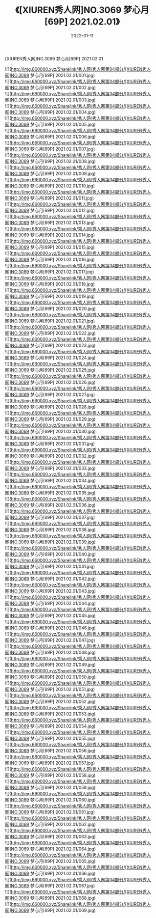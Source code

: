 ﻿---
layout: post
title:  《[XIUREN秀人网]NO.3069 梦心月[69P] 2021.02.01》
date:   2022-01-11
img: http://img.660000.xyz/Sharelink/秀人网/秀人网第04部分/[XIUREN秀人网]NO.3069 梦心月[69P] 2021.02.01/000.jpg
categories: [美女, 清纯, 唯美]
---

[XIUREN秀人网]NO.3069 梦心月[69P] 2021.02.01

 ![](http://img.660000.xyz/Sharelink/秀人网/秀人网第04部分/[XIUREN秀人网]NO.3069 梦心月[69P] 2021.02.01/001.jpg) <br>![](http://img.660000.xyz/Sharelink/秀人网/秀人网第04部分/[XIUREN秀人网]NO.3069 梦心月[69P] 2021.02.01/002.jpg) <br>![](http://img.660000.xyz/Sharelink/秀人网/秀人网第04部分/[XIUREN秀人网]NO.3069 梦心月[69P] 2021.02.01/003.jpg) <br>![](http://img.660000.xyz/Sharelink/秀人网/秀人网第04部分/[XIUREN秀人网]NO.3069 梦心月[69P] 2021.02.01/004.jpg) <br>![](http://img.660000.xyz/Sharelink/秀人网/秀人网第04部分/[XIUREN秀人网]NO.3069 梦心月[69P] 2021.02.01/005.jpg) <br>![](http://img.660000.xyz/Sharelink/秀人网/秀人网第04部分/[XIUREN秀人网]NO.3069 梦心月[69P] 2021.02.01/006.jpg) <br>![](http://img.660000.xyz/Sharelink/秀人网/秀人网第04部分/[XIUREN秀人网]NO.3069 梦心月[69P] 2021.02.01/007.jpg) <br>![](http://img.660000.xyz/Sharelink/秀人网/秀人网第04部分/[XIUREN秀人网]NO.3069 梦心月[69P] 2021.02.01/008.jpg) <br>![](http://img.660000.xyz/Sharelink/秀人网/秀人网第04部分/[XIUREN秀人网]NO.3069 梦心月[69P] 2021.02.01/009.jpg) <br>![](http://img.660000.xyz/Sharelink/秀人网/秀人网第04部分/[XIUREN秀人网]NO.3069 梦心月[69P] 2021.02.01/010.jpg) <br>![](http://img.660000.xyz/Sharelink/秀人网/秀人网第04部分/[XIUREN秀人网]NO.3069 梦心月[69P] 2021.02.01/011.jpg) <br>![](http://img.660000.xyz/Sharelink/秀人网/秀人网第04部分/[XIUREN秀人网]NO.3069 梦心月[69P] 2021.02.01/012.jpg) <br>![](http://img.660000.xyz/Sharelink/秀人网/秀人网第04部分/[XIUREN秀人网]NO.3069 梦心月[69P] 2021.02.01/013.jpg) <br>![](http://img.660000.xyz/Sharelink/秀人网/秀人网第04部分/[XIUREN秀人网]NO.3069 梦心月[69P] 2021.02.01/014.jpg) <br>![](http://img.660000.xyz/Sharelink/秀人网/秀人网第04部分/[XIUREN秀人网]NO.3069 梦心月[69P] 2021.02.01/015.jpg) <br>![](http://img.660000.xyz/Sharelink/秀人网/秀人网第04部分/[XIUREN秀人网]NO.3069 梦心月[69P] 2021.02.01/016.jpg) <br>![](http://img.660000.xyz/Sharelink/秀人网/秀人网第04部分/[XIUREN秀人网]NO.3069 梦心月[69P] 2021.02.01/017.jpg) <br>![](http://img.660000.xyz/Sharelink/秀人网/秀人网第04部分/[XIUREN秀人网]NO.3069 梦心月[69P] 2021.02.01/018.jpg) <br>![](http://img.660000.xyz/Sharelink/秀人网/秀人网第04部分/[XIUREN秀人网]NO.3069 梦心月[69P] 2021.02.01/019.jpg) <br>![](http://img.660000.xyz/Sharelink/秀人网/秀人网第04部分/[XIUREN秀人网]NO.3069 梦心月[69P] 2021.02.01/020.jpg) <br>![](http://img.660000.xyz/Sharelink/秀人网/秀人网第04部分/[XIUREN秀人网]NO.3069 梦心月[69P] 2021.02.01/021.jpg) <br>![](http://img.660000.xyz/Sharelink/秀人网/秀人网第04部分/[XIUREN秀人网]NO.3069 梦心月[69P] 2021.02.01/022.jpg) <br>![](http://img.660000.xyz/Sharelink/秀人网/秀人网第04部分/[XIUREN秀人网]NO.3069 梦心月[69P] 2021.02.01/023.jpg) <br>![](http://img.660000.xyz/Sharelink/秀人网/秀人网第04部分/[XIUREN秀人网]NO.3069 梦心月[69P] 2021.02.01/024.jpg) <br>![](http://img.660000.xyz/Sharelink/秀人网/秀人网第04部分/[XIUREN秀人网]NO.3069 梦心月[69P] 2021.02.01/025.jpg) <br>![](http://img.660000.xyz/Sharelink/秀人网/秀人网第04部分/[XIUREN秀人网]NO.3069 梦心月[69P] 2021.02.01/026.jpg) <br>![](http://img.660000.xyz/Sharelink/秀人网/秀人网第04部分/[XIUREN秀人网]NO.3069 梦心月[69P] 2021.02.01/027.jpg) <br>![](http://img.660000.xyz/Sharelink/秀人网/秀人网第04部分/[XIUREN秀人网]NO.3069 梦心月[69P] 2021.02.01/028.jpg) <br>![](http://img.660000.xyz/Sharelink/秀人网/秀人网第04部分/[XIUREN秀人网]NO.3069 梦心月[69P] 2021.02.01/029.jpg) <br>![](http://img.660000.xyz/Sharelink/秀人网/秀人网第04部分/[XIUREN秀人网]NO.3069 梦心月[69P] 2021.02.01/030.jpg) <br>![](http://img.660000.xyz/Sharelink/秀人网/秀人网第04部分/[XIUREN秀人网]NO.3069 梦心月[69P] 2021.02.01/031.jpg) <br>![](http://img.660000.xyz/Sharelink/秀人网/秀人网第04部分/[XIUREN秀人网]NO.3069 梦心月[69P] 2021.02.01/032.jpg) <br>![](http://img.660000.xyz/Sharelink/秀人网/秀人网第04部分/[XIUREN秀人网]NO.3069 梦心月[69P] 2021.02.01/033.jpg) <br>![](http://img.660000.xyz/Sharelink/秀人网/秀人网第04部分/[XIUREN秀人网]NO.3069 梦心月[69P] 2021.02.01/034.jpg) <br>![](http://img.660000.xyz/Sharelink/秀人网/秀人网第04部分/[XIUREN秀人网]NO.3069 梦心月[69P] 2021.02.01/035.jpg) <br>![](http://img.660000.xyz/Sharelink/秀人网/秀人网第04部分/[XIUREN秀人网]NO.3069 梦心月[69P] 2021.02.01/036.jpg) <br>![](http://img.660000.xyz/Sharelink/秀人网/秀人网第04部分/[XIUREN秀人网]NO.3069 梦心月[69P] 2021.02.01/037.jpg) <br>![](http://img.660000.xyz/Sharelink/秀人网/秀人网第04部分/[XIUREN秀人网]NO.3069 梦心月[69P] 2021.02.01/038.jpg) <br>![](http://img.660000.xyz/Sharelink/秀人网/秀人网第04部分/[XIUREN秀人网]NO.3069 梦心月[69P] 2021.02.01/039.jpg) <br>![](http://img.660000.xyz/Sharelink/秀人网/秀人网第04部分/[XIUREN秀人网]NO.3069 梦心月[69P] 2021.02.01/040.jpg) <br>![](http://img.660000.xyz/Sharelink/秀人网/秀人网第04部分/[XIUREN秀人网]NO.3069 梦心月[69P] 2021.02.01/041.jpg) <br>![](http://img.660000.xyz/Sharelink/秀人网/秀人网第04部分/[XIUREN秀人网]NO.3069 梦心月[69P] 2021.02.01/042.jpg) <br>![](http://img.660000.xyz/Sharelink/秀人网/秀人网第04部分/[XIUREN秀人网]NO.3069 梦心月[69P] 2021.02.01/043.jpg) <br>![](http://img.660000.xyz/Sharelink/秀人网/秀人网第04部分/[XIUREN秀人网]NO.3069 梦心月[69P] 2021.02.01/044.jpg) <br>![](http://img.660000.xyz/Sharelink/秀人网/秀人网第04部分/[XIUREN秀人网]NO.3069 梦心月[69P] 2021.02.01/045.jpg) <br>![](http://img.660000.xyz/Sharelink/秀人网/秀人网第04部分/[XIUREN秀人网]NO.3069 梦心月[69P] 2021.02.01/046.jpg) <br>![](http://img.660000.xyz/Sharelink/秀人网/秀人网第04部分/[XIUREN秀人网]NO.3069 梦心月[69P] 2021.02.01/047.jpg) <br>![](http://img.660000.xyz/Sharelink/秀人网/秀人网第04部分/[XIUREN秀人网]NO.3069 梦心月[69P] 2021.02.01/048.jpg) <br>![](http://img.660000.xyz/Sharelink/秀人网/秀人网第04部分/[XIUREN秀人网]NO.3069 梦心月[69P] 2021.02.01/049.jpg) <br>![](http://img.660000.xyz/Sharelink/秀人网/秀人网第04部分/[XIUREN秀人网]NO.3069 梦心月[69P] 2021.02.01/050.jpg) <br>![](http://img.660000.xyz/Sharelink/秀人网/秀人网第04部分/[XIUREN秀人网]NO.3069 梦心月[69P] 2021.02.01/051.jpg) <br>![](http://img.660000.xyz/Sharelink/秀人网/秀人网第04部分/[XIUREN秀人网]NO.3069 梦心月[69P] 2021.02.01/052.jpg) <br>![](http://img.660000.xyz/Sharelink/秀人网/秀人网第04部分/[XIUREN秀人网]NO.3069 梦心月[69P] 2021.02.01/053.jpg) <br>![](http://img.660000.xyz/Sharelink/秀人网/秀人网第04部分/[XIUREN秀人网]NO.3069 梦心月[69P] 2021.02.01/054.jpg) <br>![](http://img.660000.xyz/Sharelink/秀人网/秀人网第04部分/[XIUREN秀人网]NO.3069 梦心月[69P] 2021.02.01/055.jpg) <br>![](http://img.660000.xyz/Sharelink/秀人网/秀人网第04部分/[XIUREN秀人网]NO.3069 梦心月[69P] 2021.02.01/056.jpg) <br>![](http://img.660000.xyz/Sharelink/秀人网/秀人网第04部分/[XIUREN秀人网]NO.3069 梦心月[69P] 2021.02.01/057.jpg) <br>![](http://img.660000.xyz/Sharelink/秀人网/秀人网第04部分/[XIUREN秀人网]NO.3069 梦心月[69P] 2021.02.01/058.jpg) <br>![](http://img.660000.xyz/Sharelink/秀人网/秀人网第04部分/[XIUREN秀人网]NO.3069 梦心月[69P] 2021.02.01/059.jpg) <br>![](http://img.660000.xyz/Sharelink/秀人网/秀人网第04部分/[XIUREN秀人网]NO.3069 梦心月[69P] 2021.02.01/060.jpg) <br>![](http://img.660000.xyz/Sharelink/秀人网/秀人网第04部分/[XIUREN秀人网]NO.3069 梦心月[69P] 2021.02.01/061.jpg) <br>![](http://img.660000.xyz/Sharelink/秀人网/秀人网第04部分/[XIUREN秀人网]NO.3069 梦心月[69P] 2021.02.01/062.jpg) <br>![](http://img.660000.xyz/Sharelink/秀人网/秀人网第04部分/[XIUREN秀人网]NO.3069 梦心月[69P] 2021.02.01/063.jpg) <br>![](http://img.660000.xyz/Sharelink/秀人网/秀人网第04部分/[XIUREN秀人网]NO.3069 梦心月[69P] 2021.02.01/064.jpg) <br>![](http://img.660000.xyz/Sharelink/秀人网/秀人网第04部分/[XIUREN秀人网]NO.3069 梦心月[69P] 2021.02.01/065.jpg) <br>![](http://img.660000.xyz/Sharelink/秀人网/秀人网第04部分/[XIUREN秀人网]NO.3069 梦心月[69P] 2021.02.01/066.jpg) <br>![](http://img.660000.xyz/Sharelink/秀人网/秀人网第04部分/[XIUREN秀人网]NO.3069 梦心月[69P] 2021.02.01/067.jpg) <br>![](http://img.660000.xyz/Sharelink/秀人网/秀人网第04部分/[XIUREN秀人网]NO.3069 梦心月[69P] 2021.02.01/068.jpg) <br>![](http://img.660000.xyz/Sharelink/秀人网/秀人网第04部分/[XIUREN秀人网]NO.3069 梦心月[69P] 2021.02.01/069.jpg) <br>